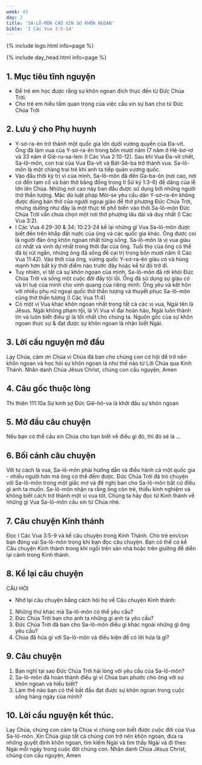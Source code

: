```yaml
---
week: 43
day: 2
title: 'SA-LÔ-MÔN CẦU XIN SỰ KHÔN NGOAN'
bible: 'I Các Vua 3:5-14'
---
```



{% include logo.html info=page %}

{% include day_head.html info=page %}

## 1. Mục tiêu tĩnh nguyện
- Để trẻ em học được rằng sự khôn ngoan đích thực đến từ Đức Chúa Trời.
- Cho trẻ em hiểu tầm quan trọng của việc cầu xin sự ban cho từ Đức Chúa Trời

## 2. Lưu ý cho Phụ huynh
- Y-sơ-ra-ên trở thành một quốc gia lớn dưới vương quyền của Đa-vít. Ông đã làm vua của Y-sơ-ra-ên trong bốn mươi năm (7 năm ở Hê-bơ-rơ và 33 năm ở Giê-ru-sa-lem (I Các Vua 2:10-12). Sau khi Vua Đa-vít chết, Sa-lô-môn, con trai của Vua Đa-vít và Bát-Sê-ba trở thành vua. Sa-lô-môn là một chàng trai trẻ khi anh ta tiếp quản vương quốc.
- Vào đầu thời kỳ trị vì của mình, Sa-lô-môn đã đến Ga-ba-ôn (nơi cao, nơi có đền tạm cổ và bàn thờ bằng đồng trong II Sử ký 1:3-6) để dâng của lễ lớn lên Chúa. Những nơi cao này ban đầu được sử dụng bởi những người thờ thần tượng. Mặc dù luật pháp Môi-se yêu cầu dân Y-sơ-ra-ên không được dùng bàn thờ của người ngoại giáo để thờ phượng Đức Chúa Trời, nhưng dường như đây là một thực tế phổ biến vào thời Sa-lô-môn Đức Chúa Trời vẫn chưa chọn một nơi thờ phượng lâu dài và duy nhất (I Các Vua 3:2).
- I Các Vua 4:29-30 & 34; 10:23-24 kể lại những gì Vua Sa-lô-môn được biết đến trên khắp đất nước của ông và các quốc gia khác. Ông được coi là người đàn ông khôn ngoan nhất từng sống. Sa-lô-môn là vị vua giàu có nhất và vinh dự nhất trong thời đại của ông. Tuổi thọ của ông có thể đã bị rút ngắn, nhưng ông đã sống để cai trị trong bốn mươi năm (I Các Vua 11:42). Vào thời của ông, vương quốc Y-sơ-ra-ên giàu có và hùng mạnh hơn bất kỳ thời điểm nào trước đây hoặc kể từ đó trở đi.
- Tuy nhiên, vì tất cả sự khôn ngoan của mình, Sa-lô-môn đã rời khỏi Đức Chúa Trời và sống một cuộc đời đầy tội lỗi. Ông đã sử dụng sự giàu có và trí tuệ của mình cho vinh quang của riêng mình. Ông yêu và kết hôn với nhiều phụ nữ ngoại quốc thờ thần tượng và thuyết phục Sa-lô-môn cũng thờ thần tượng (I Các Vua 11:4)
- Có một vị Vua khác khôn ngoan nhất trong tất cả các vị vua, Ngài tên là Jêsus. Ngài không phạm tội, là Vị Vua vĩ đại hoàn hảo, Ngài luôn thành tín và luôn biết điều gì là tốt nhất cho chúng ta. Nguồn gốc của sự khôn ngoan thực sự & đạt được sự khôn ngoan là nhận biết Ngài.


## 3. Lời cầu nguyện mở đầu
Lạy Chúa, cảm ơn Chúa vì Chúa đã ban cho chúng con cơ hội để trở nên khôn ngoan và học hỏi sự khôn ngoan là như thế nào từ Lời Chúa qua Kinh Thánh. Nhân danh Chúa Jêsus Christ, chúng con cầu nguyện, Amen


## 4. Câu gốc thuộc lòng
Thi thiên 111:10a
Sự kính sợ Đức Giê-hô-va là khởi đầu sự khôn ngoan

## 5. Mở đầu câu chuyện
Nếu bạn có thể cầu xin Chúa cho bạn biết về điều gì đó, thì đó sẽ là  ...

## 6. Bối cảnh câu chuyện
Với tư cách là vua, Sa-lô-môn phải hướng dẫn và điều hành cả một quốc gia - nhiều người hơn mà ông có thể đếm được. Đức Chúa Trời đã trò chuyện với Sa-lô-môn trong một giấc mơ và đề nghị ban cho Sa-lô-môn bất cứ điều gì anh ta muốn. Sa-lô-môn nhận ra rằng ông còn trẻ, thiếu kinh nghiệm và không biết cách trở thành một vị vua tốt. Chúng ta hãy đọc từ Kinh thánh về những gì Vua Sa-lô-môn cầu xin từ Chúa nhé.

## 7. Câu chuyện Kinh thánh
Đọc I Các Vua 3:5-9 và kể câu chuyện trong Kinh Thánh.
Cho trẻ em/con bạn đóng vai Sa-lô-môn trong khi bạn đọc câu chuyện. Bạn có thể có kể Câu chuyện Kinh thánh trong khi ngồi trên sàn nhà hoặc trên giường để diễn lại cảnh trong Kinh thánh.

## 8. Kể lại câu chuyện
CÂU HỎI
 - Nhớ lại câu chuyện bằng cách hỏi họ về Câu chuyện Kinh thánh:
1. Những thứ khác mà Sa-lô-môn có thể yêu cầu?
2. Đức Chúa Trời ban cho anh ta những gì anh ta yêu cầu?
3. Đức Chúa Trời đã ban cho Sa-lô-môn điều gì khác ngoài những gì ông yêu cầu?
4. Chúa đã hứa gì với Sa-lô-môn và điều kiện để có lời hứa là gì?

## 9. Câu chuyện
1. Bạn nghĩ tại sao Đức Chúa Trời hài lòng với yêu cầu của Sa-lô-môn?
2. Sa-lô-môn đã hoàn thành điều gì vì Chúa ban phước cho ông với sự khôn ngoan và hiểu biết?
3. Làm thế nào bạn có thể bắt đầu đạt được sự khôn ngoan trong cuộc sống hàng ngày của mình?

## 10. Lời cầu nguyện kết thúc.
Lạy Chúa, chúng con cảm tạ Chúa vì chúng con biết được cuộc đời của Vua Sa-lô-môn. Xin Chúa giúp tất cả chúng con trở nên khôn ngoan, đưa ra những quyết định khôn ngoan, tìm kiếm Ngài và tìm thấy Ngài và đi theo Ngài mỗi ngày trong cuộc đời chúng con.  Nhân danh Chúa Jêsus Christ, chúng con cầu nguyện, Amen
